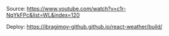 Source: https://www.youtube.com/watch?v=c1r-NqYkFPc&list=WL&index=120

Deploy: https://ibragimov-github.github.io/react-weather/build/